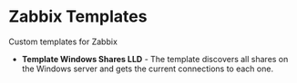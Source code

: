# Zabbix Templates
Custom templates for Zabbix

* **Template Windows Shares LLD** - The template discovers all shares on the Windows server and gets the current connections to each one.

